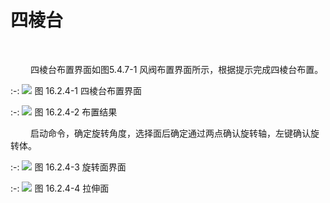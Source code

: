 # 四棱台
<br/>

&emsp;&emsp; 四棱台布置界面如图5.4.7\-1 风阀布置界面所示，根据提示完成四棱台布置。

:-: ![](images/16.2.4.1.png)
图 16.2.4\-1 四棱台布置界面

:-: ![](images/16.2.4.2.png)
图 16.2.4\-2 布置结果

&emsp;&emsp; 启动命令，确定旋转角度，选择面后确定通过两点确认旋转轴，左键确认旋转体。

:-: ![](images/16.2.4.3.png)
图 16.2.4\-3 旋转面界面


:-: ![](images/16.2.4.4.png)
图 16.2.4\-4 拉伸面